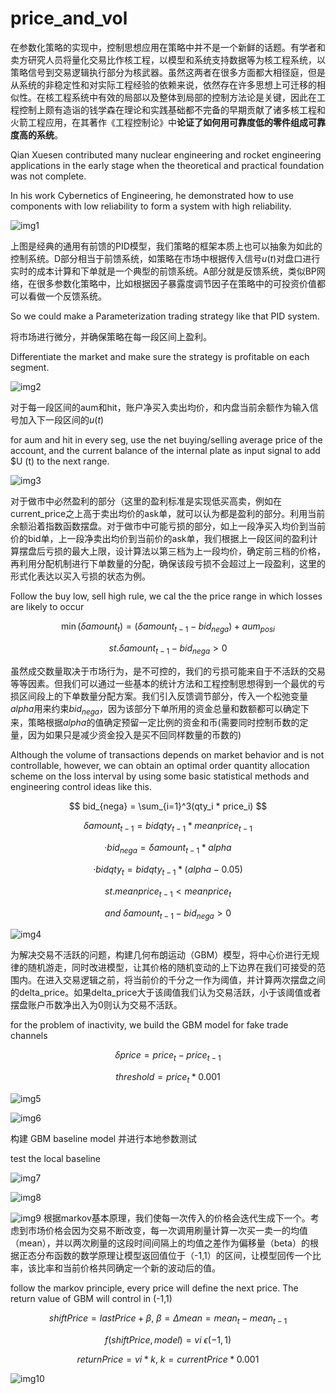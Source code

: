 # price_and_vol

在参数化策略的实现中，控制思想应用在策略中并不是一个新鲜的话题。有学者和卖方研究人员将量化交易比作核工程，以模型和系统支持数据等为核工程系统，以策略信号到交易逻辑执行部分为核武器。虽然这两者在很多方面都大相径庭，但是从系统的非稳定性和对实际工程经验的依赖来说，依然存在许多思想上可迁移的相似性。在核工程系统中有效的局部以及整体到局部的控制方法论是关键，因此在工程控制上颇有造诣的钱学森在理论和实践基础都不完备的早期贡献了诸多核工程和火箭工程应用，在其著作《工程控制论》中**论证了如何用可靠度低的零件组成可靠度高的系统**。

Qian Xuesen contributed many nuclear engineering and rocket engineering applications in the early stage when the theoretical and practical foundation was not complete. 

In his work Cybernetics of Engineering, he demonstrated how to use components with low reliability to form a system with high reliability.

![img1](img1.png)

上图是经典的通用有前馈的PID模型，我们策略的框架本质上也可以抽象为如此的控制系统。D部分相当于前馈系统，如策略在市场中根据传入信号$u(t)$对盘口进行实时的成本计算和下单就是一个典型的前馈系统。A部分就是反馈系统，类似BP网络，在很多参数化策略中，比如根据因子暴露度调节因子在策略中的可投资价值都可以看做一个反馈系统。

So we could make a Parameterization trading strategy like that PID system.

将市场进行微分，并确保策略在每一段区间上盈利。

Differentiate the market and make sure the strategy is profitable on each segment.

![img2](img2.png)

对于每一段区间的aum和hit，账户净买入卖出均价，和内盘当前余额作为输入信号加入下一段区间的$u(t)$

for aum and hit in every seg, use the net buying/selling average price of the account, and the current balance of the internal plate as input signal to add $U (t) to the next range.

![img3](img3.png)

对于做市中必然盈利的部分（这里的盈利标准是实现低买高卖，例如在current_price之上高于卖出均价的ask单，就可以认为都是盈利的部分。利用当前余额沿着指数函数摆盘。对于做市中可能亏损的部分，如上一段净买入均价到当前价的bid单，上一段净卖出均价到当前价的ask单，我们根据上一段区间的盈利计算摆盘后亏损的最大上限，设计算法以第三档为上一段均价，确定前三档的价格，再利用分配机制进行下单数量的分配，确保该段亏损不会超过上一段盈利，这里的形式化表达以买入亏损的状态为例。

Follow the buy low, sell high rule, we cal the the price range in which losses are likely to occur

$$\min(\delta amount_t) = (\delta amount_{t-1} - bid_{nega} ) + aum_{posi} $$

$$st. \delta amount_{t-1} - bid_{nega} > 0   $$

虽然成交数量取决于市场行为，是不可控的，我们的亏损可能来自于不活跃的交易等等因素。但我们可以通过一些基本的统计方法和工程控制思想得到一个最优的亏损区间段上的下单数量分配方案。我们引入反馈调节部分，传入一个松弛变量$alpha$用来约束$bid_{nega}$，因为该部分下单所用的资金总量和数额都可以确定下来，策略根据$alpha$的值确定预留一定比例的资金和币(需要同时控制币数的定量，因为如果只是减少资金投入是买不回同样数量的币数的)

Although the volume of transactions depends on market behavior and is not controllable, however, we can obtain an optimal order quantity allocation scheme on the loss interval by using some basic statistical methods and engineering control ideas like this.

$$ bid_{nega} = \sum_{i=1}^3(qty_i * price_i) $$

$$\delta amount_{t-1} = bidqty_{t-1} * meanprice_{t-1}$$

$$ ·bid_{nega} = \delta amount_{t-1} * alpha $$

$$ ·bidqty_{t} =  bidqty_{t-1} * (alpha - 0.05) $$

$$st. meanprice_{t-1} < meanprice_{t} $$

$$and\  \delta amount_{t-1} - bid_{nega} > 0$$

![img4](img4.png)

为解决交易不活跃的问题，构建几何布朗运动（GBM）模型，将中心价进行无规律的随机游走，同时改进模型，让其价格的随机变动的上下边界在我们可接受的范围内。在进入交易逻辑之前，将当前价的千分之一作为阈值，并计算两次摆盘之间的delta_price。如果delta_price大于该阈值我们认为交易活跃，小于该阈值或者摆盘账户币数净出入为0则认为交易不活跃。

for the problem of inactivity, we build the GBM model for fake trade channels

$$\delta price = price_t - price_{t-1}$$

$$threshold =  price_t * 0.001 $$

![img5](img5.png)

![img6](img6.png)

构建 GBM baseline model 并进行本地参数测试

test the local baseline

![img7](img7.png)

![img8](img8.png)

![img9](img9.png)
根据markov基本原理，我们使每一次传入的价格会迭代生成下一个。考虑到市场价格会因为交易不断改变，每一次调用刷量计算一次买一卖一的均值（mean），并以两次刷量的这段时间间隔上的均值之差作为偏移量（beta）的根据正态分布函数的数学原理让模型返回值位于（-1,1）的区间，让模型回传一个比率，该比率和当前价格共同确定一个新的波动后的值。

follow the markov principle, every price will define the next price. The return value of GBM will control in (-1,1)

$$shiftPrice = lastPrice + \beta ,\  \beta =  \Delta mean = mean_{t} - mean_{t-1}$$

$$ f(shiftPrice, model) = vi\ \epsilon (-1,1)$$

$$ returnPrice = vi * k , \ k = currentPrice * 0.001$$

![img10](img10.png)
